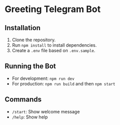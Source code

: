 # Greeting Telegram Bot

## Installation

1. Clone the repository.
2. Run `npm install` to install dependencies.
3. Create a `.env` file based on `.env.sample`.

## Running the Bot

- For development: `npm run dev`
- For production: `npm run build` and then `npm start`

## Commands

- `/start`: Show welcome message
- `/help`: Show help

